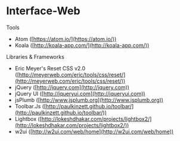 # Interface-Web

Tools
- Atom ([https://atom.io/](https://atom.io/))
- Koala ([http://koala-app.com/](http://koala-app.com/))

Libraries & Frameworks
- Eric Meyer's Reset CSS v2.0 ([http://meyerweb.com/eric/tools/css/reset/](http://meyerweb.com/eric/tools/css/reset/))
- jQuery ([http://jquery.com](http://jquery.com))
- jQuery UI ([http://jqueryui.com](http://jqueryui.com))
- jsPlumb ([http://www.jsplumb.org](http://www.jsplumb.org))
- Toolbar.Js ([http://paulkinzett.github.io/toolbar/](http://paulkinzett.github.io/toolbar/))
- Lightbox ([http://lokeshdhakar.com/projects/lightbox2/](http://lokeshdhakar.com/projects/lightbox2/))
- w2ui ([http://w2ui.com/web/home](http://w2ui.com/web/home))
